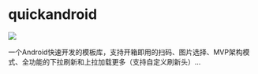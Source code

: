 # quickandroid
[![](https://jitpack.io/v/SunnyQjm/quickandroid.svg)](https://jitpack.io/#SunnyQjm/quickandroid)

一个Android快速开发的模板库，支持开箱即用的扫码、图片选择、MVP架构模式、全功能的下拉刷新和上拉加载更多（支持自定义刷新头）...
